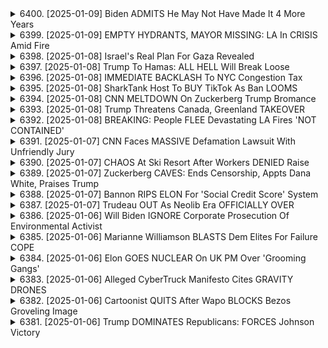 <details>
<summary>6400. [2025-01-09] Biden ADMITS He May Not Have Made It 4 More Years</summary><br>

<a href="https://www.youtube.com/watch?v=SzmEkljdamw" target="_blank">
    <img src="https://img.youtube.com/vi/SzmEkljdamw/maxresdefault.jpg" 
        alt="[Youtube]" width="200">
</a>

# Biden ADMITS He May Not Have Made It 4 More Years

### 小節一：媒體與政治失衡
1. **媒體角色的反思**  
   - 歷史學家未來可能會記錄下喬·拜登時代媒體(ARGuably)自我欺騙或積極掩蓋事實的情況。
   - 媒體未充當公正仲裁者，反而可能支持一個可笑且不稱職的總統。

2. **媒體與政治的相互作用**  
   - 媒體受民主黨內的強大影響力支撐，但其權力正在削弱。
   - 保守派如特朗普可能會重新賦予媒體力量。

### 小節二：喬·拜登的政治失誤
1. **外交政策的混亂**  
   - 拜登未能恢復後冷戰國際秩序，反而加速其崩壞。
   - 在烏克蘭和加沙問題上的決策被批評為災難性。

2. **國內政治的脆弱性**  
   - 拜登政府INTERNAL CRISIS，領導力不足。
   - 社會 consensus 分裂，削弱了政府的合法性和公信力。

### 小節三：國際秩序的崩壞
1. **後冷戰秩序的瓦解**  
   - 拜登本應重建international rules-based order，卻反而棺材 nails。

2. **全球政治格局的重塑**  
   - 新的世界秩序尚未成型，未來充滿不確定性。
   - 地緣政治和國際關係可能進入一個更加紊亂的階段。

### 小節四：媒體權力的落
1. **傳統媒體的沒落**  
   - 如臉書、扎克伯格等科技巨擘曾助力媒體，但現在媒體力量減弱。
   - 社交メディアや新興プラットフォームが伝統メディアの地位を脅かす。

2. **信息生態系統的重塑**  
   - 媒體失敗導致公眾信任下降。
   - 新聞業需要重新定位，以應對數位化挑戰和假新聞氾濫。

### 總結
- 拜登政府在國內外政策上均表現不佳，媒體與政治的結合加劇了問題。
- 傅統治下的美國正走向落，國際秩序陷入混亂。
- 媒體權力正在削弱，傳統 Journalism 面臨重大挑戰。

此分析強調了當前美國政治和媒體生態的複雜性，並指出了未來可能的轉捩點。
</details>

<details>
<summary>6399. [2025-01-09] EMPTY HYDRANTS, MAYOR MISSING: LA In CRISIS Amid Fire</summary><br>

<a href="https://www.youtube.com/watch?v=y_efDJ47AvY" target="_blank">
    <img src="https://img.youtube.com/vi/y_efDJ47AvY/maxresdefault.jpg" 
        alt="[Youtube]" width="200">
</a>

# EMPTY HYDRANTS, MAYOR MISSING: LA In CRISIS Amid Fire

### 文章要點整理

#### 1. **洛杉磯大火災與行政反應**
   - 洛杉磯及其他加州地區近期遭遇嚴重火災，造成重大影響。
   - 市長卡琳·巴斯（Karen Bass）在處理災情上的表現受到批評，被視為失敗的榜樣。
   - 州長ギャビン·ニューフーム（Gavin Newsom）因 statewide 事務繁忙，注意力相對分散，部分問題未受充分關注。

#### 2. ** firefighter 綠人消防員制度的缺失**
   - 消防員不足且工時過長，導致滅火行動遲緩。
   - 消防資源配置與應變能力存在明顯缺陷，未能有效控制火勢蔓延。

#### 3. **氣候災害對加州的影響**
   - 加州近年遭受一連串氣候災害，包括野火、洪水和乾旱，顯示其生存危機。
   - 美麗的自然環境和宜人天氣曾是吸引移民的主要原因，如今卻成為雙刃劍。

#### 4. **加州人口遷移與經濟影響**
   - 許多居民因災害引越し，導致勞動力市場流失。
   - 文化產業（如好萊塢）受災嚴重，夢想追逐者面臨更大挑戰。

#### 5. **媒體與公眾反應**
   - 節目製作人 Griff 的朋友遭遇火災，突顯災情對普通人和富裕階層的影響。
   - 觀看此節目的觀眾可以在 Youtube 或透過電子郵件訂閱 Breaking Points 頻道，支持獨立媒體。

### 總結
加州面臨重大自然災害挑戰，行政反應不足，消防制度待改進。居民生活與夢想受到嚴重影響，未來發展充滿不確定性。
</details>

<details>
<summary>6398. [2025-01-08] Israel's Real Plan For Gaza Revealed</summary><br>

<a href="https://www.youtube.com/watch?v=6fN5MsNXLKc" target="_blank">
    <img src="https://img.youtube.com/vi/6fN5MsNXLKc/maxresdefault.jpg" 
        alt="[Youtube]" width="200">
</a>

# Israel's Real Plan For Gaza Revealed

### 背景與當前局勢

- **歷史背景**：
  - 加沙地帶長年處於以色列與巴勒斯坦 Hamas 之間的武力衝突中，導致基礎設施破壞、民生困苦。

- **當前局勢**：
  - 最近的軍事行動造成大量平民傷亡及房屋毀損。
  - 加沙地帶的醫療資源極度匱乏，居民生活條件惡化。

### 受災者情況

- **人口結構**：
  - 約70%為婦女與兒童，暴露於高風險環境中。

- **具體影響**：
  - 大規模建築倒塌，導致無家可歸。
  - 醫療資源不足，特別是兒童化療與藥物供應中斷。

### 救援行動及國際反應

- **救援行動**：
  - 國際人道組織如世界衛生組織（WHO）積極介入，設法救濟受災羣眾。
  - 數千名兒童亟需疏散與醫療援助，但批准率低，限制了有效 rescue。

- **國際反應**：
  - 多數國家呼籲停火並要求以色列允許更多救援物資進入加沙地帶。
  - 美國政府被批評未充分採取行動，影響救援效率。

### 潛在影響與未來展望

- **短期影響**：
  - 加劇的人道危機可能引發更大規模的難民潮與國際社會壓力。
  
- **長期影響**：
  - 長期衝突可能進一步削弱加沙地帶的基礎設施，並加深當地居民對外部世界的好惡情感。

### 總結

- 加沙地帶當前局勢阽危，人道狀況惡化，亟需國際社會的緊急救援與政治壓力。
- 對以色列政府而言，允許更多救援進入是降低人道災害的關鍵步驟。
- 國際社會需加強新任美國政權在 humanitarian 方面的作用，以改善當地居民的生活條件。
</details>

<details>
<summary>6397. [2025-01-08] Trump To Hamas: ALL HELL Will Break Loose</summary><br>

<a href="https://www.youtube.com/watch?v=BWenUtAuNIo" target="_blank">
    <img src="https://img.youtube.com/vi/BWenUtAuNIo/maxresdefault.jpg" 
        alt="[Youtube]" width="200">
</a>

# Trump To Hamas: ALL HELL Will Break Loose

## 中東局勢分析：10月7日襲擊事件背景與影響

### 背景概述
- **事件發生**：2023年10月7日，以色列遭到大規模跨境襲擊，加沙地帶的哈馬斯武裝組織發動突襲，造成重大人員傷亡和基礎設施損毀。
- **地緣歷史**：加沙問題源於 Palestina 與以色列長期衝突，涉及複雜的民族、宗教及政治因素。

### 加沙局勢
1. **哈馬斯的角色**
   - 哈馬斯是Palestine的主要武裝組織，主張通過武力實現Palestine獨立。
2. **襲擊動機**
   - 哈馬斯宣稱襲擊是爲了報復以色列的軍事行動，尤其是針對加沙地帶居民的生活條件惡化。

### 國際反應
1. **以色列的應對措施**
   - 以色列迅速展開軍事反擊，目標爲哈馬斯在加沙的目標。
2. **國際社會**
   - 多國呼籲通過外交手段解決衝突，避免局勢進一步昇級。

### 相關組織與影響
1. **哈馬斯的變遷**
   - 2017年，哈馬斯修改憲章，原則上接受「兩國方案」。
   - 2018年的歸還大行進：非暴力抗議活動，最終演變成流血衝突。

### 羣眾運動與反應
- 加沙的市民社會曾嘗試推動和平示威，但遭到以色列軍隊鎮壓，導致哈馬斯獲得更多政治支持。

### 未來展望
1. **短期預測**
   - 可能會在19日至20日之間達成停火協議。
2. **長期挑戰**
   - 協議的實施面臨多方困難，以色列可能定期違反協定條款。
3. **外部影響力**
   - 伊朗和土耳其等國家對哈馬斯的支持可能進一步激化局勢。

### 總結
此次襲擊事件揭示了中東局勢的脆弱性與複雜性，和平之路充滿挑戰。各方需共同努力，通過外交途徑尋求持久 solution。
</details>

<details>
<summary>6396. [2025-01-08] IMMEDIATE BACKLASH To NYC Congestion Tax</summary><br>

<a href="https://www.youtube.com/watch?v=QlhXzmPv5es" target="_blank">
    <img src="https://img.youtube.com/vi/QlhXzmPv5es/maxresdefault.jpg" 
        alt="[Youtube]" width="200">
</a>

# IMMEDIATE BACKLASH To NYC Congestion Tax

### 論文要點整理

#### 1. **交通費用與時間成本**
   - **通勤時間**：城市道路使用者的通勤時間增加，導致經濟損失。
   - **機會成本**：每小時可支配的收入因通勤延誤而降低。

#### 2. **公共交通系統的問題**
   - **服務質素下降**：資金不足影響了公共交通的維護和升級。
   - **管理不善**：資源分配不合理，導致惡性循環。

#### 3. **階級與稅負公平性**
   - **中產階級負擔加重**：政策變化使該羣體承受更大壓力。
   - **稅金使用爭議**：公眾質疑政府如何管理和分配納稅人的錢。

#### 4. **道路收費的道德辯論**
   - **不公平對待**：道路和公共交通均由納稅人資金支持，但收費方式存在不平等。
   - **英雄化逃費者**：媒體常將逃費者塑造為英雄，而忽視公共利益。

#### 5. **政策影響與公眾反應**
   - **突發變更的怨氣**：居民對 sudden policy changes 的反感增加。
   - **短期 vs 長期利益**：政策制定需平衡即時反饋和未來效益。

### 總結
城市交通政策的變革需綜合考量經濟、社會和道德層面，以確保公平並提升公共服務質素。
</details>

<details>
<summary>6395. [2025-01-08] SharkTank Host To BUY TikTok As Ban LOOMS</summary><br>

<a href="https://www.youtube.com/watch?v=JmE5vR-H9Ac" target="_blank">
    <img src="https://img.youtube.com/vi/JmE5vR-H9Ac/maxresdefault.jpg" 
        alt="[Youtube]" width="200">
</a>

# SharkTank Host To BUY TikTok As Ban LOOMS

### 現況分析：TikTok在美國面臨的法律和政治挑戰

1. **數據隱私與國家安全**
   - TikTok收集大量用戶數據，引發美國政府對國家安全的擔憂。
   - 美國情報機構擔心中國可能通過TikTok獲取敏感信息。

2. **反壟斷調查**
   - 美國司法部對TikTok進行反壟斷調查，關注其市場支配力及其與ByteDance的關係。

3. **內容審查與平臺責任**
   - TikTok被要求加強內容審核，防止虛假信息和有害內容的傳播。
   - 美國政府推動立法，要求社交媒體平臺承擔更多責任。

4. **國家安全法影響**
   - 美國政府曾考慮禁用TikTok，因其可能受中國法律約束。

### 利益衝突：不同國家和集團的利益對挑戰的影響

1. **中美競爭與技術戰**
   - TikTok作爲中國的科技巨頭之一，成爲美中戰略競爭的焦點。
   - 美國尋求減少對中國科技公司的依賴。

2. **國內政治壓力**
   - 美國政界在TikTok問題上立場分化，部分議員推動立法限制其使用。
   - 某些州已採取措施限制政府機構和學校使用TikTok。

3. **經濟與商業利益**
   - TikTok爲廣告商提供巨大流量，但其商業模式受到質疑。
   - 美國企業擔心數據泄露帶來的損失。

4. **國際聯盟與合作**
   - 美國與其他國家合作，探討跨國社交平臺的監管框架。
   - 某些盟友支持限制TikTok，以保護本國數字主權。

### 未來展望：TikTok面臨的挑戰與機遇

1. **潛在風險**
   - 若美國立法進一步限制TikTok，可能導致用戶流失和收入下降。
   - 數據隱私和內容審核要求增加運營成本。

2. **應對策略**
   - TikTok可能進行重大調整，包括數據存儲本地化和獨立董事會建立。
   - 可能在美設立新公司，以降低中國幹預的風險。

3. **市場擴展與創新**
   - 通過功能改進和新內容吸引用戶，增強平臺粘性。
   - 深化與其他公司的合作，如與美國企業的廣告合作。

4. **國際影響**
   - TikTok可能在全球其他市場的影響力擴大，特別是在新興市場。
   - 參與更多國際合作項目，提升全球形象。
</details>

<details>
<summary>6394. [2025-01-08] CNN MELTDOWN On Zuckerberg Trump Bromance</summary><br>

<a href="https://www.youtube.com/watch?v=TG_HzRCG3jA" target="_blank">
    <img src="https://img.youtube.com/vi/TG_HzRCG3jA/maxresdefault.jpg" 
        alt="[Youtube]" width="200">
</a>

# CNN MELTDOWN On Zuckerberg Trump Bromance

### 1. 社交媒體平臺的現狀與變化
- **Facebook** 和 **Instagram** 的用戶正在逐漸流失，特別是因為平臺上限制了政治新聞和時事內容的分發。
- **Threads** 曾被視為抗衡 **X（前推特）** 的工具，但其勢頭已減弱，主要原因是平臺內容質量低劣。

### 2. 用戶遷移與平臺偏好
- **ブルースカイ**（BlueSky）在自由派用戶中更受歡迎，相較於Threads，其文化影響力更大。
- 政治 новости и текущие события 更容易在 **ブルースカイ** 上找到，而 Threads 的限制性算法使其吸引力下降。

### 3. 政治與言論自由的辯論
- 右翼政黨擔心 **共和黨** 可能濫用言論自由作為政治工具，幹預他國內政。
- 民主黨過去曾以民主主義推進為名，行帝國主義之實，右翼憂心歷史將重演。

### 4. 言論政策的影響與反應
- 強制性言論政策可能被用作推動特定政治議程，而非真正改善言論環境。
- 支持者は、更好的言論管理可以促進更公正的討論，但也承認這可能涉及帝國主義式的幹預。

### 5. 將來展望與建議
- 注意觀察各國如何制定和實施言論政策，特別是其對人權和民主的影響。
- 提醒觀眾保持警覺，避免被政治操縱，並鼓勵他們探索更多信息來源以獲得全面視野。

### 6. 內容推薦
- 如對話題感興趣，可訂閱 **Breaking Points** 和 **Counterpoints** 以獲取更多精彩內容。
</details>

<details>
<summary>6393. [2025-01-08] Trump Threatens Canada, Greenland TAKEOVER</summary><br>

<a href="https://www.youtube.com/watch?v=UkWegcJYKL8" target="_blank">
    <img src="https://img.youtube.com/vi/UkWegcJYKL8/maxresdefault.jpg" 
        alt="[Youtube]" width="200">
</a>

# Trump Threatens Canada, Greenland TAKEOVER

### 一、核心議題總結

#### 1. **帝國主義與冷戰遺跡**
   - **背景**：冷戰時期的西側政治體現了一種「軟性帝國主義」或「後現代帝國主義」，代表人物如吉米·卡特曾推動帕納馬運河的返還談判。
   - **特朗普的政策轉向**：唐納德·特朗普administration重新強調硬帝國主義，通過控制關鍵地緣政治資產（如巴拿馬運河）來鞏固美國在全球的影響力。

#### 2. **新自由主義的落**
   - **新自由主義的象徵**：特魯多政府被視為新自由主義的標誌。
   - **特朗普的反叛**：特朗普的崛起標誌着新自由主義價值觀的崩塌，並推動了一種強調傳統權力和控制的新保守主義路線。

#### 3. **地緣政治與巴拿馬運河**
   - **戰略重要性**：巴拿馬運河被視為美國在美洲霸權的象徵。
   - **中國的影響力**：特朗普批評將巴拿馬運河管理權移交至中國，視之為對美國利益的重大威脅。

### 二、策略與政策分析

#### 1. **帝國主義的復闢**
   - **硬力量的強調**：特朗普 administration 採取更直接和強力的方式擴張影響力。
   - **外交策略調整**：公開承認美國對巴拿馬運河的控制欲望，展現出與冷戰時期相似的perialist姿態。

#### 2. **新自由主義的沒落**
   - **政策轉向**：特朗普政府摒棄新自由主義經濟政策，改採保護主義和 nationalism 為主導思想。
   - **政治生態變化**：保守派重新佔據優勢，推動一系列傳統價值觀的復闢。

### 三、國際關係與影響力

#### 1. **美洲霸權**
   - **美國視角**：特朗普政府強調在美洲半球的領導地位，並通過控制關鍵運河來鞏固其戰略利益。
   - **中國挑戰**：擔心中國在拉丁美洲的影響力擴張，特別是在基礎設施建設方面。

#### 2. **巴拿馬運河的象徵意義**
   - **歷史淵源**：美國曾將巴拿馬運河視為其殖民和帝國野心的象徵。
   - **當代 geopolitics**：特朗普政府重啟對巴拿馬運河的控制權爭議，反映美國在全球地緣政治中的重新定位。

### 四、短期與長期影響

#### 1. **短期展望**
   - **政策執行風險**：特朗普 administration 的帝國主義路線可能面對國內外的強烈反彈。
   - **國際關係緊張**：美國對巴拿馬運河的重啟控制欲望可能引發 regional 爭和 international 社會批評。

#### 2. **長期影響**
   - **全球秩序重塑**：特朗普的外交政策可能引發全球帝國主義思潮的復甦，並重新塑造 post-Cold War 的國際關係格局。
   - **新自由主義的未來**：新自由主義在美國的政治地位受到挑戰，其是否能適應新的政治生態仍需觀察。

### 五、結論

特朗普 administration 通過強調帝國主義和硬力量，正在重新塑造美國的全球角色。雖然此一策略在短期內可能帶來地緣政治的不穩定，但長遠來看，將對全球秩序和國際關係產生深遠影響。
</details>

<details>
<summary>6392. [2025-01-08] BREAKING: People FLEE Devastating LA Fires 'NOT CONTAINED'</summary><br>

<a href="https://www.youtube.com/watch?v=u6NtEeLwpoI" target="_blank">
    <img src="https://img.youtube.com/vi/u6NtEeLwpoI/maxresdefault.jpg" 
        alt="[Youtube]" width="200">
</a>

# BREAKING: People FLEE Devastating LA Fires 'NOT CONTAINED'

### 課題分析

#### 自然災害與人為失誤
- **迪克西大火**：由《華爾街日報》記者報導，PG&E未更新機器 оборудования，成為此次火災的直接原因。
- **天候因素**：加州氣候變化導致幹濕季更加極端，增加野火風險。

#### 公共管理失敗
- **消防預算削減**：卡琳·巴斯政府削減消防支出，影響應對能力。
- **腐敗與無能**：官僚體系 inefficiency 加劇災情。

### 系統性問題

#### 財政結構失衡
- **高爾夫球員的加州**：富裕階級享受豪奢設施，卻忽視公共服務投資。
- **資源分配不公**：億萬富翁階級吸納社會資源，影響基礎設施建設。

#### 民主制度缺陷
- **寡頭政治**：億萬富翁實際控制政府，導致政策腐敗。
- **直接民主限制**：憲法修正案等機制未能有效約束巨擘企業。

### 結論與建議

#### 緊急呼籲
- 投資於氣候變化適應措施，避免未來災害。
- 審查並更新基礎設施，防止人為失誤引發災情。

#### 政治改革
- 修訂選舉制度，限制wealth primary的影響力。
- 加強企業監管，確保公共利益。

#### 公共教育
- 提高民眾對氣候危機的認識，支持可持續發展政策。
- 推動公民參與，恢復民主制度的代表性。
</details>

<details>
<summary>6391. [2025-01-07] CNN Faces MASSIVE Defamation Lawsuit With Unfriendly Jury</summary><br>

<a href="https://www.youtube.com/watch?v=BYWsRYXfH9k" target="_blank">
    <img src="https://img.youtube.com/vi/BYWsRYXfH9k/maxresdefault.jpg" 
        alt="[Youtube]" width="200">
</a>

# CNN Faces MASSIVE Defamation Lawsuit With Unfriendly Jury

### 小節歸納與重點整理

#### 1. 背景介紹
- 文章圍繞一起涉及CNN的法律訴訟展開討論，強調陪審團最終被選出並將裁定案件。
- 案件涉及記者對一名無名男子的報導及其後果，編輯團隊因不滿報導內容決定採取行動。

#### 2. 記者與編輯團隊的 conflict
- 記者在報道中表達了對從阿富汗撤軍事件的個人厭惡之情。
- 編輯團隊認為這種情緒化的言辭不符合新聞報導的客觀性，決定進行幹預。

#### 3. 法律訴訟的性質
- 案件類似於Gawker Media的法律案件，最終導致該媒體永久關閉。
- 被告方可能面臨高達數億美元的賠償金，這在法律訴訥中極為罕見。

#### 4. 試圖和陪審團的影響
- 文章提到佛州陪審團以來具有保守傾向，尤其在名譽毀損案件中容易作出對被告不利的裁決。
- CNN法務團隊需考慮和解的可能性，以避免高額賠付。

#### 5. 和解案例分析
- 引用ABC迪士尼與特朗普的和解案，強調陪審團裁決不測性促使當事方提前和解。
- 創辦人喬治·斯蒂芬在案件中的角色被提及，他曾因言辭問題受到關注。

#### 6. 編輯與法律基準的重要性
- 文章強調建立明確的編輯政策以規範記者行為的重要性，以防類似事件再次發生。
- 法律訴訟雖為個案，卻對整個新聞行業的報導標準提出質疑。

### 總結段落
本文探討了一起涉及CNN的法律訴訥案件，揭示了新聞行業中記者與編輯團隊間的 tension 以及由此引發的法律後果。文章強調陪審團在案件裁決中的關鍵作用，並指出類似情況下媒體為避開高額賠付可能選擇和解。同時，文中提及建立明確的編輯政策對於防止記者言辭失控的重要性，並藉由佛州陪審團的歷史案例提醒公眾對媒體報導需保持理性態度。
</details>

<details>
<summary>6390. [2025-01-07] CHAOS At Ski Resort After Workers DENIED Raise</summary><br>

<a href="https://www.youtube.com/watch?v=-OEFyUKcjOc" target="_blank">
    <img src="https://img.youtube.com/vi/-OEFyUKcjOc/maxresdefault.jpg" 
        alt="[Youtube]" width="200">
</a>

# CHAOS At Ski Resort After Workers DENIED Raise

### 小節分類與重點整理

#### 1. **スキーリゾート町の現狀**
- 地元獨特の特徴が消失している。
- 地元住民は居住する餘裕を失っている。
- 不動産は富裕層によって買い上げられ、年に數回しか利用されない。
- 集落は多くの場合、ピークシーズン以外は閑散としている。

#### 2. **労働者の待遇と生活狀況**
- 労働者は年季奉公人のように扱われている。
- 高い駐車料（月額400ドル）を支払わなければならない。
- 不満な労働者は年に數回のピークシーズンに町から追い出されるリスクがある。

#### 3. **企業と富裕層の利益쏠림**
- 私的株式會社や大企業が可能な限り利益を搾取している。
- 主に富裕層向けの超高級體験を作り出すことで収益を得ている。
- 年間2萬ドル以上の休暇費を支払える富裕層のニーズに重點的に応えている。

#### 4. **価値観と文化的影響**
- 地元文化や多様な休暇スポットとしての持続可能性が失われつつある。
- オリエンテーションは基本的に金持ちの遊び場となっている。
- 國內屈指の自然美のある國立公園さえも、私企業によって商業化されるリスクがある。

#### 5. **経済的不平等とトレンド**
- 大規模なギルド年齢的な不平等が背景にある。
- 中流階級層の縮小により、広範な需要を支えるビジネスモデルが崩壊している。
- 企業は富裕層のニーズに集中し、中流階級向けのサービス提供を見放している。

#### 6. **解決可能性と今後の展望**
- 地元住民が居住可能な持続的な労働力を維持する必要性。
- 國立公園など公共財産の保護を強く求めている。
- 現狀改善への希望は乏しく、トレンドは逆行する可能性が低い。

#### 7. **動畫に対する呼びかけ**
- 動畫が気に入ったら「いいね！」ボタンを押すかコメントを殘すことを勧める。
- シリーズを無料で毎朝受け取りたい場合は、特定メディアサービスにサブスクライブするよう依頼している。
</details>

<details>
<summary>6389. [2025-01-07] Zuckerberg CAVES: Ends Censorship, Appts Dana White, Praises Trump</summary><br>

<a href="https://www.youtube.com/watch?v=OS07u2oHA6E" target="_blank">
    <img src="https://img.youtube.com/vi/OS07u2oHA6E/maxresdefault.jpg" 
        alt="[Youtube]" width="200">
</a>

# Zuckerberg CAVES: Ends Censorship, Appts Dana White, Praises Trump

### 一、文章主旨總結
1. **核心主題**  
   文章主要探討了科技寡頭在AI領域展開的軍備競賽及其對社會多方面的影響，包括技術發展、經濟競爭、地緣政治等。

2. **關鍵觀點**  
   - 科技巨頭（如Meta、微軟）正在投入巨資研發AI，尤其關注通用人工智能（AGI）。
   - AI開發不僅涉及技術和資金，還關乎計算資源和電力供應。
   - 這種軍備競賽可能影響就業市場、地緣政治格局及未來的社會秩序。

3. **潛在風險**  
   - 可能導致技術壟斷，加劇不平等。
   - 若AI失控或被濫用，存在重大倫理與安全風險。

### 二、關鍵問題
1. **競爭態勢**
   - 哪些公司在AGI開發中佔據優勢？
   - 微軟與Meta在計算資源上的競爭如何影響AI研發？

2. **技術與資源分配**
   - 如何確保AI發展不導致資源過度集中？
   - 電力供應對AI發展的限制及其解決方案是什麼？

3. **社會影響**
   - AI軍備競賽將如何改變就業市場和地緣政治？
   - 獨立媒體在信息傳播中扮演何種角色，如何支持其未來發展？

### 三、行動方案建議
1. **政策層面**  
   - 加強AI研發的國際合作與規範制定。
   - 制定資源分配機制，防止技術壟斷。

2. **企業責任**
   - 科技公司應承擔社會責任，確保技術發展符合倫理標準。
   - 提高透明度，及時披露AI研發進展及潛在風險。

3. **公衆參與**  
   - 增強公衆對AI影響的認識，鼓勵理性討論。
   - 支持獨立媒體，獲取多元信息源。

4. **技術支持**
   - 開發更高效的計算方法，降低能源消耗。
   - 推動可再生能源應用，緩解電力需求壓力。

### 四、總結
文章揭示了科技寡頭在AI領域的激烈競爭及其深遠影響。面對這一趨勢，需從政策制定、企業責任、公衆參與和技術創新等多維度採取措施，以應對潛在挑戰並抓住發展機遇。
</details>

<details>
<summary>6388. [2025-01-07] Bannon RIPS ELON For 'Social Credit Score' System</summary><br>

<a href="https://www.youtube.com/watch?v=OdiDkTppWAM" target="_blank">
    <img src="https://img.youtube.com/vi/OdiDkTppWAM/maxresdefault.jpg" 
        alt="[Youtube]" width="200">
</a>

# Bannon RIPS ELON For 'Social Credit Score' System

### 正式化結構整理

#### 1. **歐洲領導人的反彈與教訓**
- **背景**：歐洲國家首長對伊隆·馬斯克（Elon Musk）的影響力表示關切。
- **具體言論**：
  - **挪威**：表達對社交媒體巨擘持有龐大用戶羣和經濟資源的憂慮，特別是其介入他國內政的可能性。
  - **德國**：呼籃民主政體不受外部幹預，並強調企業不得幹預內政。
  - **英國**：考慮限制企業通過捐款影響政治，防止金錢腐蝕民主。
- **教訓與措施**：歐洲國家開始反思並擬訂規範，以防止科技巨擘未來的幹預。

#### 2. **社交媒體平臺的管控**
- **平臺禁止的可能性**：
  - 次節提出封禁如Twitter等平臺的想法，限制公民存取。
  - 此類措施在歐洲可能更易被接受，但引發自由言論的爭議。
- **影響力分析**：
  - Twitter用戶多數為非美國人，平臺具有全球性，需謹慎處理其政治用途。

#### 3. **民主制度的保護**
- **核心價值**：強調民主政體不受外部力量幹預的重要性。
- **未來挑戰**：科技巨擘可能在歐洲重演美國的政治影響，需提前防範。

#### 4. **媒體與社交平臺的角色**
- **全球性影響**：
  - Facebook每日活躍用戶達30億，超越美國人口總數（約3.3億）。
  - Twitter的國際用戶佔比雖低，但仍有相當規模。
- **責任問題**：巨擘需承擔更多社會責任，避免平臺成為政權顛覆工具。

#### 5. **對英國政治的看法**
- **批評言論**：
  - 批英國寡頭政治集團可能干預他國內政。
  - 指責其 nationals 可能缺乏適當資格或勇氣，不宜過度介入。
- **尊嚴與歷史**：強調德國、英國等國家的民族自尊心和悠久歷史，雖有缺點，但應尊重其主權。

#### 6. **科技巨擘的挑戰**
- **全球性影響力**：
  - 如Facebook和Twitter這樣的平臺，用戶多數為外人（非美國人），需謹慎管理。
  - 巨擘在國際間的政治操縱可能成為未來重大課題。

### 總結
科技巨擘如伊隆·馬斯克的影響力不容忽視，尤其是其控制的社交媒體平臺在全球範圍內的普及。歐洲國家已開始反思並擬訂措施，以防止外部力量幹預國內政治。然而，在採取限制性措施時，需平衡自由言論和民主價值的安全性。科技企業未來的角色與責任，將成為國際社會的重要課題。
</details>

<details>
<summary>6387. [2025-01-07] Trudeau OUT As Neolib Era OFFICIALLY OVER</summary><br>

<a href="https://www.youtube.com/watch?v=rsJLxdmJltg" target="_blank">
    <img src="https://img.youtube.com/vi/rsJLxdmJltg/maxresdefault.jpg" 
        alt="[Youtube]" width="200">
</a>

# Trudeau OUT As Neolib Era OFFICIALLY OVER

### 1. 政治動向

- **ジャスティン・トルドーの退陣**:  
  文章は、ジャスティン・トルドーが政治的な理由で退陣する可能性を示唆している。特に、保守黨が「大きな躍進」を遂げる時代の終わりと位置付けられている。

- **保守黨の勢い**:  
  保守黨が今後も勢いを得ると予測され、トルドー政権の終焉を見越した動きが加速する可能性がある。


### 2. 経済影響

- **カナダ経済の課題**:  
  文章は、カナダの酪農業や石油産業、建築材などが米國との貿易で重要な役割を擔っていることを指摘している。特に、中西部の製油所への石油供給が経済的に重要視されている。

- **生活費の危機**:  
  カナダが生活費の危機に直面していることが強調され、石油価格の安定やエネルギー政策の見直しが求められている。


### 3. 米國の対カナダ戦略

- **トランプ政権の影響**:  
  文章は、ドナルド・トランプが將來的な交渉のためにカナダをからかっているか、正しい位置に置こうとしている可能性を提示している。特に、酪農業や石油、建築材など國境を超える商品の取引額が大きいことを背景に、米國の交渉カードとして利用される可能性がある。

- **帝國プロジェクトへの興味**:  
  米國はカナダに対して新たな帝國プロジェクトに関心を示している。しかし、作者は個人的には興味を持たず、カナダが自発的に參加するのであればオープンであると述べている。


### 4. 地理的・環境的な要素

- **グリーンランドへの関心**:  
  北極の氷解に伴う新たな航路の開拓や気候変動への対応が、米國の関心を引き起こしている。特に、グリーンランドの人口がわずか57,000人と少ない點が注目されている。

- **カナダの自然資源**:  
  カナダの広大な土地や資源は、米國にとって重要な戦略的資産と捉えられている。


### 5. 文化・人種的な觸れ込み

- **フランス語話者への軽視**:  
  文章は、カナダのフランス語話者コミュニティを軽視する発言をしている。特に、「マオール」という俗稱で呼ばれる彼らに対し、不適切なジョークを飛ばしている點が指摘されるべきである。

- **多様性への反発**:  
  作者はカナダの文化的多様性に寛容さを示す一方で、フランス語話者に対して冷笑的な attitude を見せている。


### 6. 結論と勧言

- **視聴者の行動呼びかけ**:  
  動畫が気に入った場合、「いいね！」ボタンを押したり、コメントを殘すことで番組の普及に貢獻するよう促している。

- **獨立系メディアの支援**:  
  「breakingpoints tocom」へのサブscribtion を通じて、獨立メディアの未來をサポートするように呼びかけている。


### 注意點

- **事実性の疑問**:  
  文章中には、トルドーが退陣する可能性や保守黨の勢いに関する情報がなだらかな表現で示されているが、具體的なデータや背景理由は不足している。特に、トルドー政権の終焉が「時代の終わり」と表現される點は疑問を生じる。

- **文化的偏見**:  
  カナダのフランス語話者コミュニティに対する軽蔑的な発言は、客観的・尊重的な情報提供に反する。多様性を謳うカナダの価値観に逆行する內容であるため、改めて注意が必要である。
</details>

<details>
<summary>6386. [2025-01-06] Will Biden IGNORE Corporate Prosecution Of Environmental Activist</summary><br>

<a href="https://www.youtube.com/watch?v=CY0_HUCYPNQ" target="_blank">
    <img src="https://img.youtube.com/vi/CY0_HUCYPNQ/maxresdefault.jpg" 
        alt="[Youtube]" width="200">
</a>

# Will Biden IGNORE Corporate Prosecution Of Environmental Activist

### 1. 案件背景

- **基本情況**：
  - 當事人因輕罪被判刑，但聲稱無罪。
  - 審判過程中未有陪審團參與。
  
- **案件性質**：
  - 涉及言論自由、先住民權利等重要議題。

### 2. 法律與憲法問題

- **涉及法律條款**：
  - 刑法相關條款，特別是關於輕罪的規定。
  - 憲法中有關陪審團審判的權利（ Amendement VII）。

- **爭議點**：
  - 是否違反了陪審團審判的憲法權利。
  - 判決是否基於政治動機或種族偏見。

### 3. 結案後影響

- **對個案的影響**：
  - 當事人面臨長期監禁，家庭和生計受到嚴重影響。

- **社會影響**：
  - 可能引發公衆對司法公正性的信任危機。
  - 影響先住民的權利保護和社區穩定。

- **政治影響**：
  - 案件可能成爲選舉議題，影響政府公信力。

### 4. 恩赦的可能性

- **路徑**：
  - 向總統提出恩赦申請。
  - 收集支持籤名，通過公衆壓力促使總統考慮。

- **困難**：
  - 總統通常傾向於批准較安全的案件。
  - 當局可能認爲案件缺乏明顯錯誤，拒絕恩赦。

### 5. 相關人士看法

- **當事人的觀點**：
  - 堅稱無罪，強調司法程序中的不公。

- **總統的態度**：
  - 近期頻繁使用恩赦權，但多爲較安全的案件。
  
- **國會議員的看法**：
  - 部分議員支持推動恩赦，認爲案件重要。

### 6. 公衆參與的方式

- **籤署請願書**：
  - 訪問相關網站，如「Free Leonard」或「Breaking Points」，進行署名。

- **聯繫政界人士**：
  - 向國會議員、白宮發送郵件或電話表達支持。

- **社交媒體行動**：
  - 分享案件信息，利用平臺擴大影響力。

### 7. 獨特角度與重要性

- **獨特性**：
  - 案件涉及言論自由和先住民權利等核心議題。
  
- **重要性**：
  - 司法公正性的象徵意義重大。
  - 影響美國民主制度的公信力。
</details>

<details>
<summary>6385. [2025-01-06] Marianne Williamson BLASTS Dem Elites For Failure COPE</summary><br>

<a href="https://www.youtube.com/watch?v=W0Z2DU_UseY" target="_blank">
    <img src="https://img.youtube.com/vi/W0Z2DU_UseY/maxresdefault.jpg" 
        alt="[Youtube]" width="200">
</a>

# Marianne Williamson BLASTS Dem Elites For Failure COPE

### 調査結果要約

#### 1. **選挙戦の失敗原因分析**
   - **メッセージングの不適切**: ブーム・サンダースのような階級に基づいた分析が軽視され、黨員の大衆との連帯感が欠けていた。
   - **組織體制の問題**: 高い立場のエリート層が資金配分や戦略決定に過度な影響力を保持し、透明性と民主主義的な手続きが不足していた。
   - **トランプの心理的操作**: トランプ陣営が感情的かつ心理的に國民に訴えることに成功したに対比して、民主黨のメッセージは共感を得られなかった。

#### 2. **資金使用の不透明性**
   - **資金配分の非公開**: 大部分の資金使⽤について報告がない狀況が続いており、黨員や支持者からの不信感が高まっている。
   - **費用対効果の欠如**: 高額な支出にもかかわらず、選挙結果に反映されなかったことが疑問視されている。

#### 3. **內部統治の改革必要性**
   - **組織構造の刷新**: 現在のテンプレートが機能不全に陥っていることを認め、新しい戦略と組織體制を模索する必要がある。
   - **黨員の意思疎通不足**: 上層部と一般黨員との間で、十分な意見交換や合意形成が行われていない狀況が指摘されている。

#### 4. **未來へのビジョンと呼びかけ**
   - **変化を求める勇気**: 選挙結果に負けた痛みを乗り越え、改革に向けた行動を起こす必要がある。
   - **民主主義の危機**: 現在の政治狀況は民主主義にとって深刻な脅威であり、즉時的な改善が求められている。

#### 5. **ソーシャルメディアと連攜**
   - **プラットフォームの活用**: Tik TokやwitterなどのSNSを通じて若者層や庶民との接點を強化し、メッセージの伝達効率を高めるべきである。
   - **イメージ管理**: 政治家が庶民と疎遠な姿勢を示すことで支持を失うことになるため、タトゥーなどの偽裝ではなく、本質的な変化が求められている。

#### 6. **具體的改善提案**
   - **予備選の改革**: 選挙プロセスの透明性を高め、黨員の聲を反映させる仕組みを整えるべき。
   - **資金管理の公開**: 資金支出に関する報告制度を強化し、支持者の信頼を得るための措置を講じる必要がある。

#### 7. **行動勧勵**
   - **署名運動や支援活動**: 獨立メディアや政治家のSNSを通じて、政策変更や組織改革を支持する聲を広げる。
   - **知識共有**: 選挙戦の反省と學びを共有し、次期に向けたより強固な戦略を構築する。

### 結論
民主黨の選挙失敗は組織的な問題とメッセージングの失誤に起因し、改革が不可欠である。支持者や黨員と共に透明性を高め、庶民との連帯感を強化することが次の成功につながる。
</details>

<details>
<summary>6384. [2025-01-06] Elon GOES NUCLEAR On UK PM Over 'Grooming Gangs'</summary><br>

<a href="https://www.youtube.com/watch?v=IApOrzrjD7Y" target="_blank">
    <img src="https://img.youtube.com/vi/IApOrzrjD7Y/maxresdefault.jpg" 
        alt="[Youtube]" width="200">
</a>

# Elon GOES NUCLEAR On UK PM Over 'Grooming Gangs'

### 一、文章主旨
- **核心思想**：文章主要探討了伊隆·馬斯克（Elon Musk）旗下社交平臺X（原推特）的影響力及其在英國的政治敏感性，特別是其對英國政治人物和民衆情緒的潛在影響。
  
---

### 二、關鍵議題分析

1. **X平臺的影響力**
   - **全球輿論塑造**：X平臺被視為馬斯克實現政治目標的重要工具，尤其是在美國總統特朗普的支持下，其影響力進一步提升。
   - **英國的特殊情況**：文章指出，英國公眾對馬斯克持有較高的不信任感（64%不滿意），這可能促使政界更謹慎地處理與X平臺的關係。

2. **託米·羅賓森（Tommy Robinson）案件**
   - **政治敏感性**：文章提到，英國 Nigel Farage 等政治人物因擔心被馬斯克的影響力波及，已開始疏遠羅賓森。
   - **囚禁條件**：文中批評獨居監禁是酷刑，並呼籲關注其獄中權益。

3. **馬斯克在歐洲的政治策略**
   - **烏克蘭戰事中的角色**：馬斯克的Starlink技術對烏克蘭軍事行動的支持，使其在歐洲樹立了影響力。
   - **政治家的反應**：多個歐盟國家的政治領䄈已表態支持限制X平臺的影響力，但實際執行仍存在困難。

4. **內容算法調整**
   - **積極話題聚焦**：馬斯克宣稱將調整算法以更多推廣正面內容，這被批評為可能進一步鞏固其政治立場並塑造烏託邦氣氛。

---

### 三、總結與展望

- **未來影響力**：X平臺或將繼續在英國及歐洲政治生態中扮演重要角色，特別是在馬斯克的策略性管理下。
- **民衆反應**：英國公眾對馬斯克的信任度低，這可能限制其在英國的政治影響力。
- **政策挑戰**：如何平衡言論自由與平臺責任，將成為歐洲各國未來的重要課題。

---

### 四、英文翻譯（摘要）

1. **Main Theme**:  
   The article explores the influence of Elon Musk's X platform on global and British politics, particularly its potential impact on public opinion and political figures.

2. **Key Issues**:  
   - **Influence of X Platform**: Its role in shaping global narratives and the cautious approach by UK politicians due to public distrust towards Musk.  
   - **Tommy Robinson Case**: The sensitivity of associating with figures like Robinson, given Musk's influence.  
   - **Musk's Political Strategy in Europe**: His role in supporting Ukraine and the potential for increased political interference.  

3. **Conclusion**:  
   X platform is likely to remain a significant force in European politics, though its impact may be limited by public distrust and regulatory challenges.

---

此整理提供了一個結構化的閱讀框架，幫助更好地理解原文的核心內容和論點。
</details>

<details>
<summary>6383. [2025-01-06] Alleged CyberTruck Manifesto Cites GRAVITY DRONES</summary><br>

<a href="https://www.youtube.com/watch?v=GP3OP8gyPAs" target="_blank">
    <img src="https://img.youtube.com/vi/GP3OP8gyPAs/maxresdefault.jpg" 
        alt="[Youtube]" width="200">
</a>

# Alleged CyberTruck Manifesto Cites GRAVITY DRONES

### 小結整理：Matthew Livers Burgess事件分析

#### 1. **背景信息**
- **身份**: 曾為美國陸軍綠色貝雷帽特種部隊成員，名為Matthew Livers Burgess (簡稱Matt B)。
- **電視節目Appearance**: 2010年參與《History頻道》的《Ultimate Soldier Challenge》，並獲得冠軍。
- **退役後經歷**: 離開軍隊後，曾參與現實電視show，並在公眾場合使用名「Matt B」。

#### 2. **事件經過**
- **自殺方式**: 使用重型卡車襲擊路邊的行人。
- **地點**: 美國路易斯安那州新奧爾良市。
- **時間**: 2023年1月26日，事發當天早晨。

#### 3. **調查結果**
- **精神健康問題**:
  - 近期曾多次就醫，診斷為抑鬱症。
  - 經軍隊的行動健康プログラム評估，認為其對自身或他人構成風險的可能性低。
- **個人困境**:
  - 正在經歷離婚和感情問題。
  - 可能受到PTSD和抑鬱症的影響。

#### 4. **相關連結**
- **軍事背景**: 曾服役於Fort Liberty（原名Fort Bragg），該基地曾出產多名激進分子。
- **電視節目餘波**:
  - 其搭檔Tim Kelly對其突然失去聯絡表示驚訝。
  - 經驗豐富的綠色貝雷帽特種兵對其變化感到震驚。

#### 5. **社會影響**
- **輿論反應**: 社會對此事件感到震驚，並關注退伍軍人的心理健康問題。
- **媒體報導**: 多家メディア報導此事，特別是.matthew的電視節目出演歷史及其後的變故。

#### 6. **未解之謎**
- **動機**: 目前尚不清楚其行為的具體動機。
- **精神狀態變化**: 請注意其最近的精神健康狀況與行為之間的關聯性。
- **軍方責任**: 是否存在軍方在人員心理健康管理上的漏洞，需進一步調查。

#### 7. **結論**
Matthew Livers Burgess 的自殺式襲擊事件揭示了退伍軍人心理健康的隱藏問題。此事件引發了對軍隊心理輔導系統和退伍後心理康複的支持體系的深刻反思。
</details>

<details>
<summary>6382. [2025-01-06] Cartoonist QUITS After Wapo BLOCKS Bezos Groveling Image</summary><br>

<a href="https://www.youtube.com/watch?v=n9LYWSFmTDA" target="_blank">
    <img src="https://img.youtube.com/vi/n9LYWSFmTDA/maxresdefault.jpg" 
        alt="[Youtube]" width="200">
</a>

# Cartoonist QUITS After Wapo BLOCKS Bezos Groveling Image

### 重點整理與分析

#### 1. 特拉斯自殺事件與政治腐敗
- **焦點人物**：指責者為マイケル・トレーシー。
- **核心議題**：政治權力濫用、腐敗。
- **影響力**：此事件引發對政治精英集團的質疑，特別是其濫用權力與金錢影響政治運作。

#### 2. 特拉斯的政治策略與利益
- **資金來源**：
  - 特拉斯向託馬斯·マスク寄贈了2.5億美元。
  - 此捐贈被視為換取政治支持的手段。
- **政策目標**：
  - 反對特朗普政府限制中國高科技投資的措施。
  - 主要原因是其在中國的高鐵和AI項目受阻。

#### 3. H-1B簽證計劃
- **看法分歧**：
  - 譡威：批評為搾取性，支持改革如伯尼·桑德斯提出的積極方案。
  - 特朗普政府期間政策轉向歡迎高科技寡頭政治家。
- **爭議焦點**：H-1B計劃的公平性與對勞工市場的影響。

#### 4. 寡頭政治家的影響力
- **現狀分析**：
  - 寡頭政治家在特朗普政府下獲得更大權力。
  - 特拉斯等人物利用金錢換取政治支持，形成新的腐敗層級。
- **社會影響**：
  - 對民主制度的威脅：人民聲音被漠視。
  - 強調需拒絕接受此種厚顏無恥的政治運營。

#### 5. 結論與呼籲
- **行動倡導**：
  - 鼓勵觀眾支持改革，抵制腐敗政治。
  - 提醒公眾注意寡頭政治家的影響力，保持警覺。
  
### 總結
本文探討了特拉斯自殺事件背後的政治與經濟動機，強調了美國政治中金錢與權力的相互作用。特別是針對高科技寡頭政治家的影響力、H-1B簽證計劃的爭議性，以及特拉斯捐贈的政治目的進行分析，最後呼籲公眾抵制腐敗，支持民主制度的改革。
</details>

<details>
<summary>6381. [2025-01-06] Trump DOMINATES Republicans: FORCES Johnson Victory</summary><br>

<a href="https://www.youtube.com/watch?v=c7HT-M51Mew" target="_blank">
    <img src="https://img.youtube.com/vi/c7HT-M51Mew/maxresdefault.jpg" 
        alt="[Youtube]" width="200">
</a>

# Trump DOMINATES Republicans: FORCES Johnson Victory

## 重點整理

### 主要議題

1. **政治與政策**
   - **移民政策**：強調限制移民，特別是通過H-1B籤證改革來減少外國勞工的流入。
   - **經濟政策**：推動對科技行業的支持，包括加密貨幣和籤證政策的調整。

2. **黨內動態**
   - **共和黨內部矛盾**：部分黨員與盟友對特朗普的一些決策持保留態度，特別是涉及原則問題時。

3. **外交與國際關係**
   - **與硅谷的關係**：通過政策優惠吸引科技企業支持，如提前提供加密貨幣等技術的便利。

### 重要事件

1. **2024年總統選舉前景**
   - 特朗普已明確表示將尋求連任，目前正積極準備競選活動。
   
2. **政策執行挑戰**
   - 部分政策如H-1B籤證改革面臨黨內阻力，需通過遊說和協商推動。

3. **黨內壓力與應對**
   - 特朗普展現出較強的政治手腕，能夠平衡內外壓力，保持黨內支持。

### 當前狀況

1. **政治影響力**
   - 在共和黨內部具有強大的領導力和凝聚力，能夠迅速推動決策。
   
2. **政策實施進展**
   - 已開始執行部分競選承諾，如籤證改革和加密貨幣的支持政策。

3. **公衆反應**
   - 部分支持者對其政策表示認可，但也面臨來自對立派的壓力和質疑。

### 未來展望

1. **潛在挑戰**
   - 如何在堅持自身原則的同時，協調黨內不同意見。
   
2. **政策推進策略**
   - 可能通過直接與國會溝通、利用盟友網絡等方式推動議程。

3. **選舉策略**
   - 預計將繼續利用社交媒體和傳統媒體加強競選宣傳，爭取更多選民支持。
</details>

